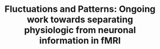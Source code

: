 ---
title: "Fluctuations and Patterns: Ongoing work towards separating physiologic from neuronal information in fMRI"
project_id: 
date: 
conference_id: ""
presenters:
   - peter_bandettini
summary: "University of Minnesota"
file: /assets/presentations/
filename: 
layout: presentation
---